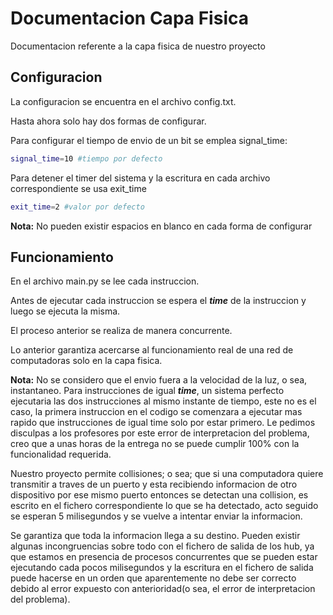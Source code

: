 # Documentacion Capa Fisica
Documentacion referente a la capa fisica de nuestro proyecto

Configuracion
------------------------
La configuracion se encuentra en el archivo config.txt.

Hasta ahora solo hay dos formas de configurar.

Para configurar el tiempo de envio de un bit se emplea signal_time:
```bash
signal_time=10 #tiempo por defecto
```
Para detener el timer del sistema y la escritura en cada archivo correspondiente se usa exit_time
```bash
exit_time=2 #valor por defecto
```
__Nota:__ No pueden existir espacios en blanco en cada forma de configurar

Funcionamiento
-----------------------
En el archivo main.py se lee cada instruccion.

Antes de ejecutar cada instruccion se espera el ___time___ de la instruccion y luego se ejecuta la misma.

El proceso anterior se realiza de manera concurrente.

Lo anterior garantiza acercarse al funcionamiento real de una red de computadoras solo en la capa fisica.

__Nota:__ No se considero que el envio fuera a la velocidad de la luz, o sea, instantaneo. Para instrucciones de igual ___time___, un sistema perfecto ejecutaria las dos instrucciones al mismo instante de tiempo, este no es el caso, la primera instruccion en el codigo se comenzara a ejecutar mas rapido que instrucciones de igual time solo por estar primero. Le pedimos disculpas a los profesores por este error de interpretacion del problema, creo que a unas horas de la entrega no se puede cumplir 100% con la funcionalidad requerida.

Nuestro proyecto permite collisiones; o sea; que si una computadora quiere transmitir a traves de un puerto y esta recibiendo informacion de otro dispositivo por ese mismo puerto entonces se detectan una collision, es escrito en el fichero correspondiente lo que se ha detectado, acto seguido se esperan 5 milisegundos y se vuelve a intentar enviar la informacion.

Se garantiza que toda la informacion llega a su destino. Pueden existir algunas incongruencias sobre todo con el fichero de salida de los hub, ya que estamos en presencia de procesos concurrentes que se pueden estar ejecutando cada pocos milisegundos y la escritura en el fichero de salida puede hacerse en un orden que aparentemente no debe ser correcto debido al error expuesto con anterioridad(o sea, el error de interpretacion del problema).

